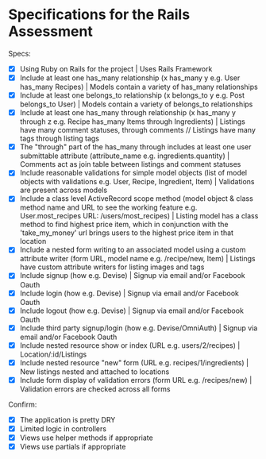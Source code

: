 # Specifications for the Rails Assessment

Specs:
- [x] Using Ruby on Rails for the project | Uses Rails Framework
- [x] Include at least one has_many relationship (x has_many y e.g. User has_many Recipes) | Models contain a variety of has_many relationships
- [x] Include at least one belongs_to relationship (x belongs_to y e.g. Post belongs_to User) | Models contain a variety of belongs_to relationships
- [x] Include at least one has_many through relationship (x has_many y through z e.g. Recipe has_many Items through Ingredients) | Listings have many comment statuses, through comments // Listings have many tags through listing tags
- [x] The "through" part of the has_many through includes at least one user submittable attribute (attribute_name e.g. ingredients.quantity) | Comments act as join table between listings and comment statuses
- [x] Include reasonable validations for simple model objects (list of model objects with validations e.g. User, Recipe, Ingredient, Item) | Validations are present across models
- [x] Include a class level ActiveRecord scope method (model object & class method name and URL to see the working feature e.g. User.most_recipes URL: /users/most_recipes) | Listing model has a class method to find highest price item, which in conjunction with the 'take_my_money' url brings users to the highest price item in that location
- [x] Include a nested form writing to an associated model using a custom attribute writer (form URL, model name e.g. /recipe/new, Item) | Listings have custom attribute writers for listing images and tags
- [x] Include signup (how e.g. Devise) | Signup via email and/or Facebook Oauth
- [x] Include login (how e.g. Devise) | Signup via email and/or Facebook Oauth
- [x] Include logout (how e.g. Devise) | Signup via email and/or Facebook Oauth
- [x] Include third party signup/login (how e.g. Devise/OmniAuth) | Signup via email and/or Facebook Oauth
- [x] Include nested resource show or index (URL e.g. users/2/recipes) | Location/:id/Listings
- [x] Include nested resource "new" form (URL e.g. recipes/1/ingredients) | New listings nested and attached to locations
- [x] Include form display of validation errors (form URL e.g. /recipes/new) | Validation errors are checked across all forms

Confirm:
- [x] The application is pretty DRY
- [x] Limited logic in controllers
- [x] Views use helper methods if appropriate
- [x] Views use partials if appropriate
